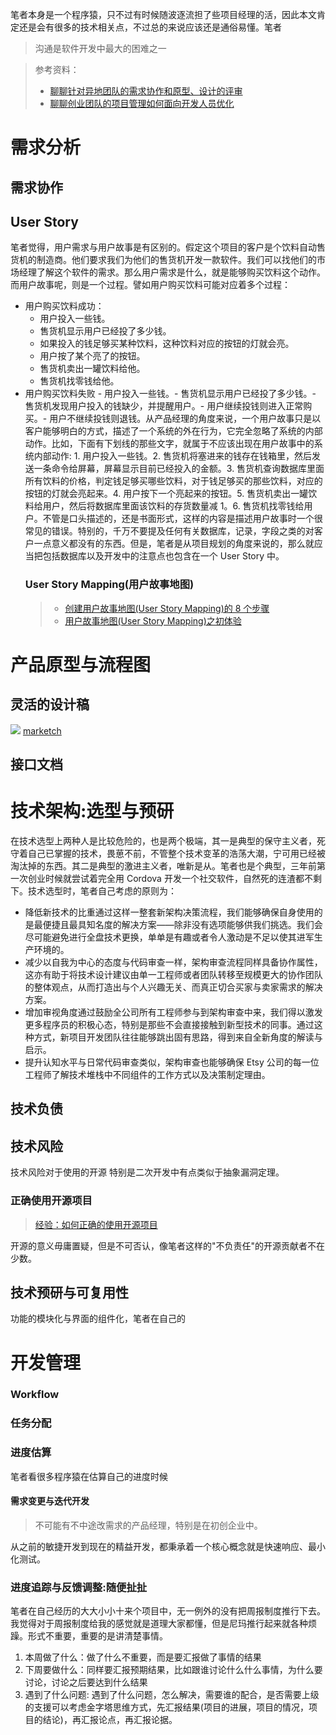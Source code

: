 

笔者本身是一个程序猿，只不过有时候随波逐流担了些项目经理的活，因此本文肯定还是会有很多的技术相关点，不过总的来说应该还是通俗易懂。笔者

> 沟通是软件开发中最大的困难之一

> 参考资料：
>
> - [聊聊针对异地团队的需求协作和原型、设计的评审](http://wangchao.de/%E8%81%8A%E8%81%8A%E9%92%88%E5%AF%B9%E5%BC%82%E5%9C%B0%E5%9B%A2%E9%98%9F%E7%9A%84%E9%9C%80%E6%B1%82%E5%8D%8F%E4%BD%9C%E5%92%8C%E5%8E%9F%E5%9E%8B%E3%80%81%E8%AE%BE%E8%AE%A1%E7%9A%84%E8%AF%84%E5%AE%A1/)
> - [聊聊创业团队的项目管理如何面向开发人员优化](http://wangchao.de/%E8%81%8A%E8%81%8A%E5%88%9B%E4%B8%9A%E5%9B%A2%E9%98%9F%E7%9A%84%E9%A1%B9%E7%9B%AE%E7%AE%A1%E7%90%86%E5%A6%82%E4%BD%95%E9%9D%A2%E5%90%91%E5%BC%80%E5%8F%91%E4%BA%BA%E5%91%98%E4%BC%98%E5%8C%96/)

# 需求分析

## 需求协作

## User Story

笔者觉得，用户需求与用户故事是有区别的。假定这个项目的客户是个饮料自动售货机的制造商。他们要求我们为他们的售货机开发一款软件。我们可以找他们的市场经理了解这个软件的需求。那么用户需求是什么，就是能够购买饮料这个动作。而用户故事呢，则是一个过程。譬如用户购买饮料可能对应着多个过程：

* 用户购买饮料成功：
  * 用户投入一些钱。
  * 售货机显示用户已经投了多少钱。
  * 如果投入的钱足够买某种饮料，这种饮料对应的按钮的灯就会亮。
  * 用户按了某个亮了的按钮。
  * 售货机卖出一罐饮料给他。
  * 售货机找零钱给他。
* 用户购买饮料失败 - 用户投入一些钱。- 售货机显示用户已经投了多少钱。- 售货机发现用户投入的钱缺少，并提醒用户。- 用户继续投钱则进入正常购买。- 用户不继续投钱则退钱。从产品经理的角度来说，一个用户故事只是以客户能够明白的方式，描述了一个系统的外在行为，它完全忽略了系统的内部动作。比如，下面有下划线的那些文字，就属于不应该出现在用户故事中的系统内部动作: 1. 用户投入一些钱。2. 售货机将塞进来的钱存在钱箱里，然后发送一条命令给屏幕，屏幕显示目前已经投入的金额。3. 售货机查询数据库里面所有饮料的价格，判定钱足够买哪些饮料，对于钱足够买的那些饮料，对应的按钮的灯就会亮起来。4. 用户按下一个亮起来的按钮。5. 售货机卖出一罐饮料给用户，然后将数据库里面该饮料的存货数量减 1。6. 售货机找零钱给用户。不管是口头描述的，还是书面形式，这样的内容是描述用户故事时一个很常见的错误。特别的，千万不要提及任何有关数据库，记录，字段之类的对客户一点意义都没有的东西。但是，笔者是从项目规划的角度来说的，那么就应当把包括数据库以及开发中的注意点也包含在一个 User Story 中。
  ### User Story Mapping(用户故事地图)
  > - [创建用户故事地图(User Story Mapping)的 8 个步骤](http://www.woshipm.com/pd/270289.html)
  > - [用户故事地图(User Story Mapping)之初体验](http://www.cnblogs.com/ups216/p/5120567.html)

# 产品原型与流程图

## 灵活的设计稿

![](https://github.com/tudou527/marketch/raw/master/resource/1.jpg) [marketch](https://github.com/tudou527/marketch)

## 接口文档

# 技术架构:选型与预研

在技术选型上两种人是比较危险的，也是两个极端，其一是典型的保守主义者，死守着自己已掌握的技术，畏葸不前，不管整个技术变革的浩荡大潮，宁可用已经被淘汰掉的东西。其二是典型的激进主义者，唯新是从。笔者也是个典型，三年前第一次创业时候就尝试着完全用 Cordova 开发一个社交软件，自然死的连渣都不剩下。技术选型时，笔者自己考虑的原则为：

* 降低新技术的比重通过这样一整套新架构决策流程，我们能够确保自身使用的是最便捷且最具知名度的解决方案——除非没有选项能够供我们挑选。我们会尽可能避免进行全盘技术更换，单单是有趣或者令人激动是不足以使其进军生产环境的。
* 减少以自我为中心的态度与代码审查一样，架构审查流程同样具备协作属性，这亦有助于将技术设计建议由单一工程师或者团队转移至规模更大的协作团队的整体观点，从而打造出与个人兴趣无关、而真正切合买家与卖家需求的解决方案。
* 增加审视角度通过鼓励全公司所有工程师参与到架构审查中来，我们得以激发更多程序员的积极心态，特别是那些不会直接接触到新型技术的同事。通过这种方式，新项目开发团队往往能够跳出固有思路，得到来自全新角度的解读与启示。
* 提升认知水平与日常代码审查类似，架构审查也能够确保 Etsy 公司的每一位工程师了解技术堆栈中不同组件的工作方式以及决策制定理由。

## 技术负债

## 技术风险

技术风险对于使用的开源 特别是二次开发中有点类似于抽象漏洞定理。

### 正确使用开源项目

> [经验：如何正确的使用开源项目](http://www.infoq.com/cn/articles/how-to-correctly-use-the-open-source-project)

开源的意义毋庸置疑，但是不可否认，像笔者这样的"不负责任"的开源贡献者不在少数。

## 技术预研与可复用性

功能的模块化与界面的组件化，笔者在自己的

# 开发管理

### Workflow

### 任务分配

### 进度估算

笔者看很多程序猿在估算自己的进度时候

#### 需求变更与迭代开发

> 不可能有不中途改需求的产品经理，特别是在初创企业中。

从之前的敏捷开发到现在的精益开发，都秉承着一个核心概念就是快速响应、最小化测试。

### 进度追踪与反馈调整:随便扯扯

笔者在自己经历的大大小小十来个项目中，无一例外的没有把周报制度推行下去。我觉得对于周报制度给我的感觉就是道理大家都懂，但是尼玛推行起来就各种烦躁。形式不重要，重要的是讲清楚事情。

1. 本周做了什么：做了什么不重要，而是要汇报做了事情的结果
2. 下周要做什么：同样要汇报预期结果，比如跟谁讨论什么什么事情，为什么要讨论，讨论之后要达到什么结果
3. 遇到了什么问题: 遇到了什么问题，怎么解决，需要谁的配合，是否需要上级的支援可以考虑金字塔思维方式，先汇报结果(项目的进展，项目的情况，项目的结论)，再汇报论点，再汇报论据。
